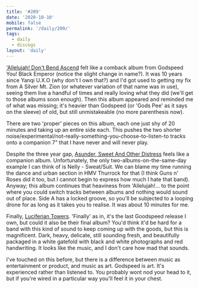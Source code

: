 ```yaml
---
title: '#209'
date: '2020-10-10'
mobile: false
permalink: '/daily/209/'
tags:
  - daily
  - discogs
layout: 'daily'
---
```


['Allelujah! Don't Bend Ascend](https://www.discogs.com/Godspeed-You-Black-Emperor-Allelujah-Dont-Bend-Ascend/release/3917263) felt like a comback album from Godspeed You! Black Emperor (notice the slight change in name?). It was 10 years since Yanqi U.X.O (why don't I own that?) and I'd got used to getting my fix from A Silver Mt. Zion (or whatever variation of that name was in use), seeing them live a handful of times and really loving what they did (we'll get to those albums soon enough). Then this album appeared and reminded me of what was missing; it's heavier than Godspeed (or 'Gods Pee' as it says on the sleeve) of old, but still unmistakeable (no more parenthesis now).

There are two 'proper' pieces on this album, each one just shy of 20 minutes and taking up an entire side each. This pushes the two shorter noise/experimental/not-really-something-you-choose-to-listen-to tracks onto a companion 7" that I have never and will never play.

Despite the three year gap, [Asunder, Sweet And Other Distress](https://www.discogs.com/Godspeed-You-Black-Emperor-Asunder-Sweet-And-Other-Distress/release/6802242) feels like a companion album. Unfortunately, the only two-albums-on-the-same-day example I can think of is Nelly - Sweat/Suit. We can blame my time running the dance and urban section in HMV Thurrock for that (I think Guns n' Roses did it too, but I cannot begin to express how much I hate that band). Anyway; this album continues that heaviness from 'Allelujah!... to the point where you could switch tracks between albums and nothing would sound out of place. Side A has a locked groove, so you'll be subjected to a looping drone for as long as it takes you to realise. It was about 10 minutes for me.

Finally, [Luciferian Towers](https://www.discogs.com/Godspeed-You-Black-Emperor-Luciferian-Towers/release/10872716). 'Finally' as in, it's the last Goodspeed release I own, but could it also be their final album? You'd think it'd be hard for a band with this kind of sound to keep coming up with the goods, but this is magnificent. Dark, heavy, delicate, still sounding fresh, and beautifully packaged in a white gatefold with black and white photographs and red handwriting. It looks like the music, and I don't care how mad that sounds.

I've touched on this before, but there is a difference between music as entertainment or product, and music as art. Godspeed is art. It's experienced rather than listened to. You probably wont nod your head to it, but if you're wired in a particular way you'll feel it in your chest.
